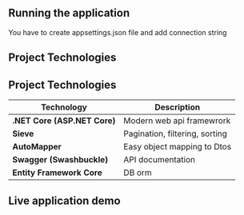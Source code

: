 ## Running the application

You have to create appsettings.json file and add connection string

## Project Technologies

## Project Technologies

| **Technology**               | **Description**                |
| ---------------------------- | ------------------------------ |
| **.NET Core (ASP.NET Core)** | Modern web api framewrork      |
| **Sieve**                    | Pagination, filtering, sorting |
| **AutoMapper**               | Easy object mapping to Dtos    |
| **Swagger (Swashbuckle)**    | API documentation              |
| **Entity Framework Core**    | DB orm                         |

## Live application demo
